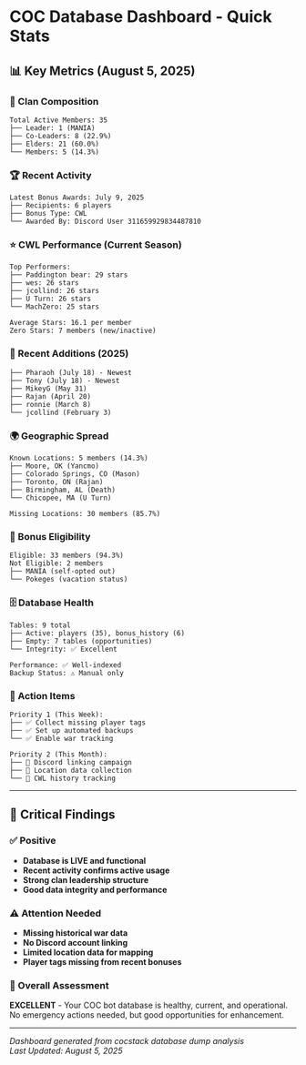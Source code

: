 # COC Database Dashboard - Quick Stats

## 📊 Key Metrics (August 5, 2025)

### 👥 Clan Composition
```
Total Active Members: 35
├── Leader: 1 (MANIA)
├── Co-Leaders: 8 (22.9%)
├── Elders: 21 (60.0%)
└── Members: 5 (14.3%)
```

### 🏆 Recent Activity
```
Latest Bonus Awards: July 9, 2025
├── Recipients: 6 players
├── Bonus Type: CWL
└── Awarded By: Discord User 311659929834487810
```

### ⭐ CWL Performance (Current Season)
```
Top Performers:
├── Paddington bear: 29 stars
├── wes: 26 stars
├── jcollind: 26 stars
├── U Turn: 26 stars
└── MachZero: 25 stars

Average Stars: 16.1 per member
Zero Stars: 7 members (new/inactive)
```

### 📅 Recent Additions (2025)
```
├── Pharaoh (July 18) - Newest
├── Tony (July 18) - Newest  
├── MikeyG (May 31)
├── Rajan (April 20)
├── ronnie (March 8)
└── jcollind (February 3)
```

### 🌍 Geographic Spread
```
Known Locations: 5 members (14.3%)
├── Moore, OK (Yancmo)
├── Colorado Springs, CO (Mason)
├── Toronto, ON (Rajan)
├── Birmingham, AL (Death)
└── Chicopee, MA (U Turn)

Missing Locations: 30 members (85.7%)
```

### 💎 Bonus Eligibility
```
Eligible: 33 members (94.3%)
Not Eligible: 2 members
├── MANIA (self-opted out)
└── Pokeges (vacation status)
```

### 🗄️ Database Health
```
Tables: 9 total
├── Active: players (35), bonus_history (6)
├── Empty: 7 tables (opportunities)
└── Integrity: ✅ Excellent

Performance: ✅ Well-indexed
Backup Status: ⚠️ Manual only
```

### 🎯 Action Items
```
Priority 1 (This Week):
├── ✅ Collect missing player tags
├── ✅ Set up automated backups
└── ✅ Enable war tracking

Priority 2 (This Month):
├── 🔧 Discord linking campaign
├── 🔧 Location data collection
└── 🔧 CWL history tracking
```

---

## 🚨 Critical Findings

### ✅ Positive
- **Database is LIVE and functional**
- **Recent activity confirms active usage**
- **Strong clan leadership structure**
- **Good data integrity and performance**

### ⚠️ Attention Needed
- **Missing historical war data**
- **No Discord account linking**
- **Limited location data for mapping**
- **Player tags missing from recent bonuses**

### 🎉 Overall Assessment
**EXCELLENT** - Your COC bot database is healthy, current, and operational. No emergency actions needed, but good opportunities for enhancement.

---

*Dashboard generated from cocstack database dump analysis*  
*Last Updated: August 5, 2025*

